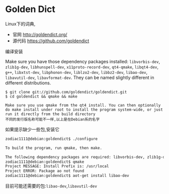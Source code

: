 # Golden Dict

Linux下的词典,

* 官网 http://goldendict.org/
* 源代码 https://github.com/goldendict

编译安装 

Make sure you have those dependency packages installed: `libvorbis-dev`, `zlib1g-dev`, `libhunspell-dev`, `x11proto-record-dev`, `qt4-qmake`, `libqt4-dev`, `g++`, `libxtst-dev`, `libphonon-dev`, `liblzo2-dev`, `libbz2-dev`, `libao-dev`, `libavutil-dev`, `libavformat-dev`. They can be named slightly different in different distributions.

```text
$ git clone git://github.com/goldendict/goldendict.git
$ cd goldendict && qmake && make

Make sure you use qmake from the qt4 install. You can then optionally do make install under root to install the program system-wide, or just run it directly from the build directory
不同的发行版名称可能不一样,以上是在Debian系的名字
```

如果提示缺少一些包,安装它
```bash
zodiac1111@debian:goldendict$ ./configure 

To build the program, run qmake, then make.

The following dependency packages are required: libvorbis-dev, zlib1g-dev, libhunspell-dev, x11proto-record-dev, qt4-qmake, libqt4-dev, g++, libxtst-dev, libphonon-dev. They can be named slightly different in different distributions.
zodiac1111@debian:goldendict$ qmake
Project MESSAGE: Install Prefix is: /usr/local
Project ERROR: Package ao not found
zodiac1111@debian:goldendict$ aot-get install libao-dev

```
目前可能还需要的包:`libao-dev`,`libavutil-dev`